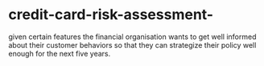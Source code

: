 # credit-card-risk-assessment-
given certain features the financial organisation wants to get well informed about their customer behaviors so that they can strategize their policy well enough for the next five years. 
